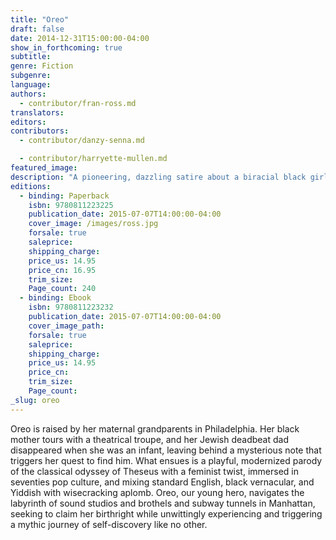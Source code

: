 ```yaml
---
title: "Oreo"
draft: false
date: 2014-12-31T15:00:00-04:00
show_in_forthcoming: true
subtitle:
genre: Fiction
subgenre:
language:
authors:
  - contributor/fran-ross.md
translators:
editors:
contributors:
  - contributor/danzy-senna.md

  - contributor/harryette-mullen.md
featured_image:
description: "A pioneering, dazzling satire about a biracial black girl from Philadelphia searching for her Jewish father in New York City "
editions:
  - binding: Paperback
    isbn: 9780811223225
    publication_date: 2015-07-07T14:00:00-04:00
    cover_image: /images/ross.jpg
    forsale: true
    saleprice:
    shipping_charge:
    price_us: 14.95
    price_cn: 16.95
    trim_size:
    Page_count: 240
  - binding: Ebook
    isbn: 9780811223232
    publication_date: 2015-07-07T14:00:00-04:00
    cover_image_path:
    forsale: true
    saleprice:
    shipping_charge:
    price_us: 14.95
    price_cn:
    trim_size:
    Page_count:
_slug: oreo
---
```


Oreo is raised by her maternal grandparents in Philadelphia. Her black mother tours with a theatrical troupe, and her Jewish deadbeat dad disappeared when she was an infant, leaving behind a mysterious note that triggers her quest to find him. What ensues is a playful, modernized parody of the classical odyssey of Theseus with a feminist twist, immersed in seventies pop culture, and mixing standard English, black vernacular, and Yiddish with wisecracking aplomb. Oreo, our young hero, navigates the labyrinth of sound studios and brothels and subway tunnels in Manhattan, seeking to claim her birthright while unwittingly experiencing and triggering a mythic journey of self-discovery like no other.

